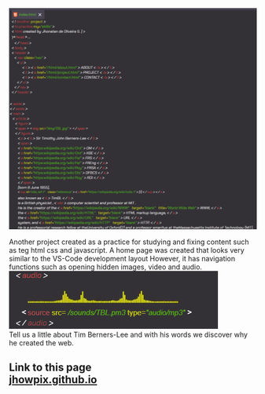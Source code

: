<img src="/structure/imgHome.png">
<p>Another project created as a practice for studying and fixing content such as teg html css and javascript.
A home page was created that looks very similar to the VS-Code development layout
However, it has navigation functions such as opening hidden images, video and audio.<br>
<img src="/structure/imgHomeAudioExemple.png"><br>
Tell us a little about Tim Berners-Lee and with his words we discover why he created the web.</p>

<h2>Link to this page<br> <a href="https://jhowpix.github.io/ProjectPageSkills/";> jhowpix.github.io </a></h2>
